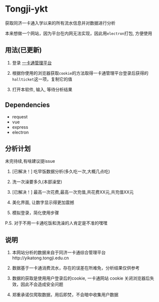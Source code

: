 # Tongji-ykt

获取同济一卡通入学以来的所有流水信息并对数据进行分析

本来想做一个网站，因为平台在内网无法实现，因此用`electron`打包, 方便使用

## 用法(已更新)

1. 登录 [一卡通管理平台](http://yikatong.tongji.edu.cn)

2. 根据你使用的浏览器获取`cookie`的方法取得一卡通管理平台登录后获得的`hallticket`这一项，复制它的值

3. 打开本软件, 输入, 等待分析结果

## Dependencies

  - request
  - vue
  - express
  - electron

## 分析计划

未完待续,有啥建议提issue

1. [已解决！] 吃早饭数据分析(多久吃一次,大概几点吃)

2. 洗一次澡要多久(本部澡堂)

3. [已解决！] 最高一次花费,最高一次充值,共花费XX元,共充值XX元

4. 美化界面, 让数字显示得更加震撼

5. 模拟登录，简化使用步骤 

P.S. 对于不用一卡通吃饭和洗澡的人肯定是不准的嘿嘿


## 说明

1. 本网站分析的数据来自于同济一卡通综合管理平台http://yikatong.tongji.edu.cn

2. 数据基于一卡通消费流水，存在的误差在所难免，分析结果仅供参考

3. 数据的获取是使用用户登录后的cookie, 一卡通网站 cookie 关闭浏览器后失效，因此不会造成安全问题

4. 郑重承诺仅爬取数据，用后即焚，不会暗中收集用户数据
